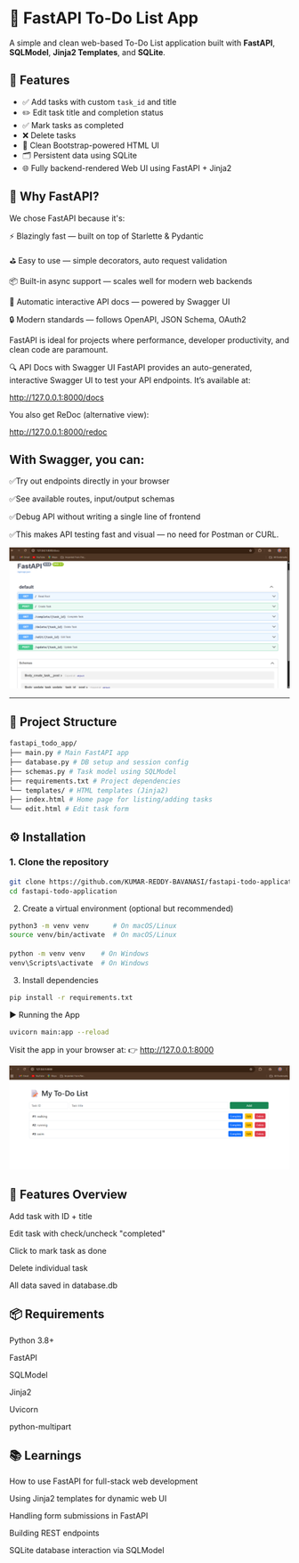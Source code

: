 # 📝 FastAPI To-Do List App

A simple and clean web-based To-Do List application built with **FastAPI**, **SQLModel**, **Jinja2 Templates**, and **SQLite**.

## 🚀 Features

- ✅ Add tasks with custom `task_id` and title
- ✏️ Edit task title and completion status
- ✅ Mark tasks as completed
- ❌ Delete tasks
- 📄 Clean Bootstrap-powered HTML UI
- 🗂 Persistent data using SQLite
- 🌐 Fully backend-rendered Web UI using FastAPI + Jinja2

🧠 Why FastAPI?
----------------
We chose FastAPI because it's:

⚡ Blazingly fast — built on top of Starlette & Pydantic

⛳ Easy to use — simple decorators, auto request validation

📦 Built-in async support — scales well for modern web backends

📄 Automatic interactive API docs — powered by Swagger UI

🔒 Modern standards — follows OpenAPI, JSON Schema, OAuth2

FastAPI is ideal for projects where performance, developer productivity, and clean code are paramount.

🔍 API Docs with Swagger UI
FastAPI provides an auto-generated, interactive Swagger UI to test your API endpoints. It’s available at:

http://127.0.0.1:8000/docs

You also get ReDoc (alternative view):

http://127.0.0.1:8000/redoc

With Swagger, you can:
----------------------
✅Try out endpoints directly in your browser

✅See available routes, input/output schemas

✅Debug API without writing a single line of frontend

✅This makes API testing fast and visual — no need for Postman or CURL.

![App Screenshot](assets/swagger_doc.png)

---

## 📁 Project Structure

```bash
fastapi_todo_app/
├── main.py # Main FastAPI app
├── database.py # DB setup and session config
├── schemas.py # Task model using SQLModel
├── requirements.txt # Project dependencies
└── templates/ # HTML templates (Jinja2)
├── index.html # Home page for listing/adding tasks
└── edit.html # Edit task form
```

## ⚙️ Installation

### 1. Clone the repository

```bash
git clone https://github.com/KUMAR-REDDY-BAVANASI/fastapi-todo-application.git
cd fastapi-todo-application
```

2. Create a virtual environment (optional but recommended)

```bash
python3 -m venv venv      # On macOS/Linux
source venv/bin/activate  # On macOS/Linux

python -m venv venv    # On Windows
venv\Scripts\activate  # On Windows
```

3. Install dependencies

```bash
pip install -r requirements.txt
```

▶️ Running the App

```bash
uvicorn main:app --reload
```

Visit the app in your browser at:
👉 http://127.0.0.1:8000

![App Screenshot](assets/fastapi_todo_homepage.png)

🧪 Features Overview
---------------------
Add task with ID + title

Edit task with check/uncheck "completed"

Click to mark task as done

Delete individual task

All data saved in database.db

📦 Requirements
----------------
Python 3.8+

FastAPI

SQLModel

Jinja2

Uvicorn

python-multipart

📚 Learnings
-------------
How to use FastAPI for full-stack web development

Using Jinja2 templates for dynamic web UI

Handling form submissions in FastAPI

Building REST endpoints

SQLite database interaction via SQLModel



